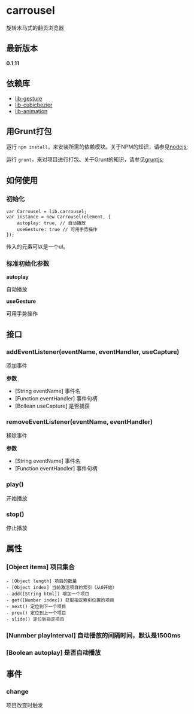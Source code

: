 # carrousel

旋转木马式的翻页浏览器

## 最新版本

**0.1.11**

## 依赖库

* [lib-gesture](https://www.npmjs.com/package/gesturejs)
* [lib-cubicbezier](https://www.npmjs.com/package/cubicbezier)
* [lib-animation](https://www.npmjs.com/package/animationjs)

## 用Grunt打包

运行 `npm install`，来安装所需的依赖模块。关于NPM的知识，请参见[nodejs](http://nodejs.org/);

运行 `grunt`，来对项目进行打包。关于Grunt的知识，请参见[gruntjs](http://gruntjs.com/);

## 如何使用

### 初始化

    var Carrousel = lib.carrousel;
    var instance = new Carrousel(element, {
        autoplay: true, // 自动播放
        useGesture: true // 可用手势操作
    });

传入的元素可以是一个ul。

### 标准初始化参数

**autoplay**

自动播放

**useGesture**

可用手势操作

## 接口

### addEventListener(eventName, eventHandler, useCapture)

添加事件

**参数**

- [String eventName] 事件名
- [Function eventHandler] 事件句柄
- [Bollean useCapture] 是否捕获

### removeEventListener(eventName, eventHandler)

移除事件

**参数**

- [String eventName] 事件名
- [Function eventHandler] 事件句柄

### play()

开始播放

### stop()

停止播放

## 属性

### [Object items] 项目集合

    - [Object length] 项目的数量
    - [Object index] 当前激活项目的索引（从0开始）
    - add([String html]) 增加一个项目
    - get([Number index]) 获取指定索引位置的项目
    - next() 定位到下一个项目
    - prev() 定位到上一个项目
    - slide() 定位到指定项目

### [Nunmber playInterval] 自动播放的间隔时间，默认是1500ms

### [Boolean autoplay] 是否自动播放

## 事件

### change

项目改变时触发
